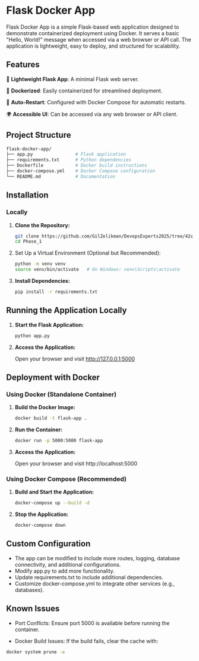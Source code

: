 # Flask Docker App

Flask Docker App is a simple Flask-based web application designed to demonstrate containerized deployment using Docker. It serves a basic "Hello, World!" message when accessed via a web browser or API call. The application is lightweight, easy to deploy, and structured for scalability.

## Features
🚀 **Lightweight Flask App**: A minimal Flask web server.

🐳 **Dockerized**: Easily containerized for streamlined deployment.

🔄 **Auto-Restart**: Configured with Docker Compose for automatic restarts.

🌍 **Accessible UI**: Can be accessed via any web browser or API client.

## Project Structure
```bash
flask-docker-app/
├── app.py                # Flask application
├── requirements.txt      # Python dependencies
├── Dockerfile            # Docker build instructions
├── docker-compose.yml    # Docker Compose configuration
└── README.md             # Documentation

```

## Installation
### Locally
   1. **Clone the Repository:**
    
        ```bash
        git clone https://github.com/GilZelikman/DevopsExperts2025/tree/42c05a1aed355048610811410ebcc3ffa840bc6b/Phase_1
        cd Phase_1
        ```
    
   2. Set Up a Virtual Environment (Optional but Recommended):
    
        ```bash
        python -m venv venv
        source venv/bin/activate   # On Windows: venv\Scripts\activate
        ```
        
   3. **Install Dependencies:**
    
        ```bash
        pip install -r requirements.txt
        ```
        
## Running the Application Locally
        
        
1. **Start the Flask Application:**
    
    ```bash
    python app.py
    ```
    
2. **Access the Application:**
    
    Open your browser and visit http://127.0.0.1:5000
        
        

## Deployment with Docker

### Using Docker (Standalone Container)

1. **Build the Docker Image:**

     ```bash
    docker build -t flask-app .
    ```
   
2. **Run the Container:**
    ```bash
    docker run -p 5000:5000 flask-app
    ```
3. **Access the Application:**

    Open your browser and visit http://localhost:5000

### Using Docker Compose (Recommended)

1. **Build and Start the Application:**

    ```bash
    docker-compose up --build -d
    ```

2. **Stop the Application:**
    ```bash
    docker-compose down
    ```

## Custom Configuration
- The app can be modified to include more routes, logging, database connectivity, and additional configurations.
- Modify app.py to add more functionality.
- Update requirements.txt to include additional dependencies.
- Customize docker-compose.yml to integrate other services (e.g., databases).

## Known Issues
- Port Conflicts: Ensure port 5000 is available before running the container.

- Docker Build Issues: If the build fails, clear the cache with:

```bash
docker system prune -a
```